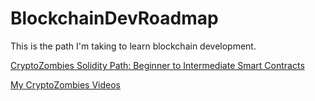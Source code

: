 # BlockchainDevRoadmap

This is the path I'm taking to learn blockchain development.

[CryptoZombies Solidity Path: Beginner to Intermediate Smart Contracts](https://cryptozombies.io/en/solidity)

[My CryptoZombies Videos](https://www.youtube.com/watch?v=ZZ5C2CILYhQ&list=PLhoH5vyxr6QoyW97O28uheczR07q9-OSl)
